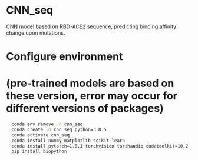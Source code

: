 # CNN_seq
  CNN model based on RBD-ACE2 sequence, predicting binding affinity change upon mutations.

# Configure environment
# (pre-trained models are based on these version, error may occur for different versions of packages)
```bash
  conda env remove -n cnn_seq
  conda create -n cnn_seq python=3.8.5
  conda activate cnn_seq
  conda install numpy matplotlib scikit-learn
  conda install pytorch=1.8.1 torchvision torchaudio cudatoolkit=10.2 -c pytorch
  pip install biopython
```
